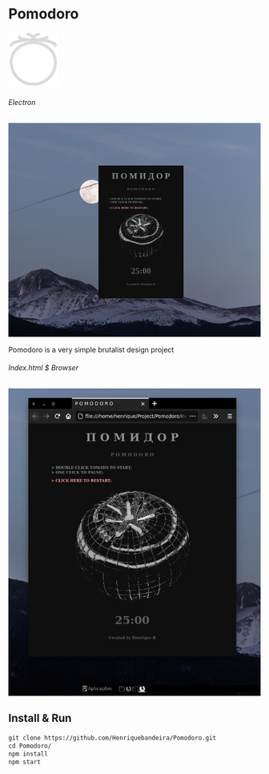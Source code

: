 # Pomodoro 

<img src="https://raw.githubusercontent.com/Henriquebandeira/Pomodoro/master/pomodoro-icon.png" width="100"/>

<h6>Electron</h6>
<img style="text-align: center;"src="https://raw.githubusercontent.com/Henriquebandeira/Pomodoro/master/PREVIEW.png"/>

Pomodoro is a very simple brutalist design project

<h6>Index.html $ Browser</h6>
<img src="https://raw.githubusercontent.com/Henriquebandeira/Pomodoro/master/PREVIEW2.png"/>

## Install & Run

```
git clone https://github.com/Henriquebandeira/Pomodoro.git
cd Pomodoro/
npm install
npm start
```

